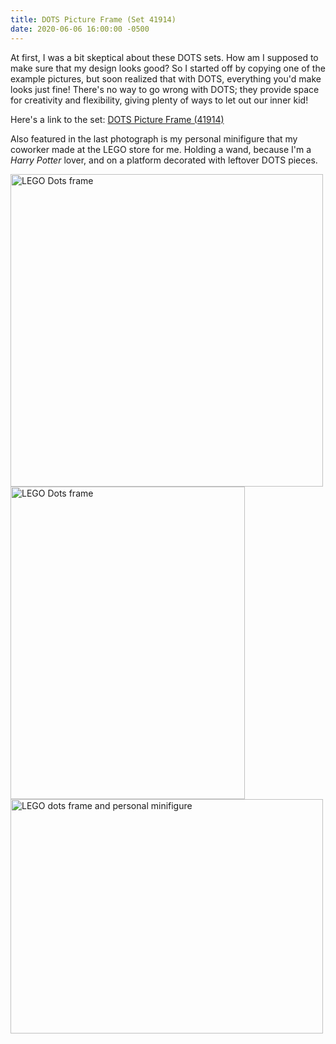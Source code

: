 ```yaml
---
title: DOTS Picture Frame (Set 41914)
date: 2020-06-06 16:00:00 -0500
---
```


At first, I was a bit skeptical about these DOTS sets. How am I supposed to make sure that my design looks good? So I started off by copying one of the example pictures, but soon realized that with DOTS, everything you'd make looks just fine! There's no way to go wrong with DOTS; they provide space for creativity and flexibility, giving plenty of ways to let out our inner kid!

Here's a link to the set: [DOTS Picture Frame (41914)](https://www.lego.com/en-us/product/creative-picture-frames-41914)

Also featured in the last photograph is my personal minifigure that my coworker made at the LEGO store for me. Holding a wand, because I'm a _Harry Potter_ lover, and on a platform decorated with leftover DOTS pieces.

<div class="text-center">
  <a data-flickr-embed="true" href="https://www.flickr.com/photos/184539266@N08/49978623252/in/album-72157714494860177/" title="LEGO Dots frame"><img class="image" src="https://live.staticflickr.com/65535/49978623252_ebcc61a89b.jpg" width="500" height="500" alt="LEGO Dots frame"></a>
  <a data-flickr-embed="true" href="https://www.flickr.com/photos/184539266@N08/49978622887/in/album-72157714494860177/" title="LEGO Dots frame"><img class="image" src="https://live.staticflickr.com/65535/49978622887_ec061eaa98.jpg" width="375" height="500" alt="LEGO Dots frame"></a>
  <a data-flickr-embed="true" href="https://www.flickr.com/photos/184539266@N08/49978362791/in/album-72157714494860177/" title="LEGO dots frame and personal minifigure"><img class="image" src="https://live.staticflickr.com/65535/49978362791_d214d17047.jpg" width="500" height="375" alt="LEGO dots frame and personal minifigure"></a>
</div>
